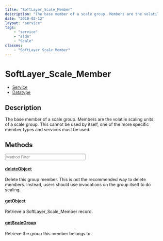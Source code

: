 ```yaml
---
title: "SoftLayer_Scale_Member"
description: "The base member of a scale group. Members are the volatile scaling units of a scale group. This cannot be used by itself... "
date: "2018-02-12"
layout: "service"
tags:
    - "service"
    - "sldn"
    - "Scale"
classes:
    - "SoftLayer_Scale_Member"
---
```

# SoftLayer_Scale_Member
<div id='service-datatype'>
    <ul id='sldn-reference-tabs'>
    <li id='service'> <a href='/reference/services/SoftLayer_Scale_Member' >Service</a></li>    <li id='datatype'> <a href='/reference/datatypes/SoftLayer_Scale_Member' >Datatype</a></li>
    </ul>
</div>

## Description
The base member of a scale group. Members are the volatile scaling units of a scale group. This cannot be used by itself, one of the more specific member types and services must be used. 



        
<div id="properties" class="content service-content">

## Methods

<div class="view-filters">
    <div class="clearfix">
        <div class="search-input-box">
            <input placeholder="Method Filter" onkeyup="titleSearch(inputId='edit-combine', divId='method-div', elementClass='method-row')" 
                type="text" id="edit-combine" value="" size="30" maxlength="128" class="form-text">
        </div>
    </div>
</div>

<div id="method-div">

<div class="method-row">

#### [deleteObject](/reference/services/SoftLayer_Scale_Member/deleteObject)
Delete this group member. This is not the recommended way to delete members. Instead, users should use invocations on the group itself to do scaling. 
</div>

<div class="method-row">

#### [getObject](/reference/services/SoftLayer_Scale_Member/getObject)
Retrieve a SoftLayer_Scale_Member record.
</div>

<div class="method-row">

#### [getScaleGroup](/reference/services/SoftLayer_Scale_Member/getScaleGroup)
Retrieve the group this member belongs to.
</div>
</div>

</div>

